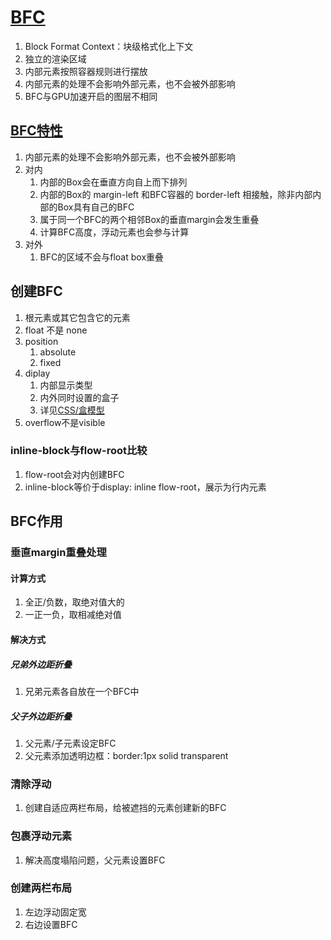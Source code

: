 # [BFC](https://zhuanlan.zhihu.com/p/25321647)

1. Block Format Context：块级格式化上下文
2. 独立的渲染区域
3. 内部元素按照容器规则进行摆放
4. 内部元素的处理不会影响外部元素，也不会被外部影响
5. BFC与GPU加速开启的图层不相同

## [BFC特性](https://segmentfault.com/a/1190000009545742)

1. 内部元素的处理不会影响外部元素，也不会被外部影响
2. 对内
    1. 内部的Box会在垂直方向自上而下排列
    2. 内部的Box的 margin-left 和BFC容器的 border-left 相接触，除非内部内部的Box具有自己的BFC
    3. 属于同一个BFC的两个相邻Box的垂直margin会发生重叠
    4. 计算BFC高度，浮动元素也会参与计算
3. 对外
    1. BFC的区域不会与float box重叠

## 创建BFC

1. 根元素或其它包含它的元素
2. float 不是 none
3. position
    1. absolute
    2. fixed
4. diplay
    1. 内部显示类型
    2. 内外同时设置的盒子
    3. 详见[CSS/盒模型](./04-盒模型.md)
5. overflow不是visible

### inline-block与flow-root比较

1. flow-root会对内创建BFC
2. inline-block等价于display: inline flow-root，展示为行内元素

## BFC作用

### 垂直margin重叠处理

#### 计算方式

1. 全正/负数，取绝对值大的
2. 一正一负，取相减绝对值

#### 解决方式

##### 兄弟外边距折叠

1. 兄弟元素各自放在一个BFC中

##### 父子外边距折叠

1. 父元素/子元素设定BFC
2. 父元素添加透明边框：border:1px solid transparent

### 清除浮动

1. 创建自适应两栏布局，给被遮挡的元素创建新的BFC

### 包裹浮动元素

1. 解决高度塌陷问题，父元素设置BFC

### 创建两栏布局

1. 左边浮动固定宽
2. 右边设置BFC
